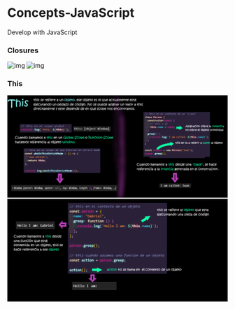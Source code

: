 # Concepts-JavaScript

Develop with JavaScript

### Closures

![img](./src/cloures.png)
![img](./src/cloures-var-private-es.png)

### This

![img](./src/this-es-1.png)
![img](./src/this-es-2.png)

